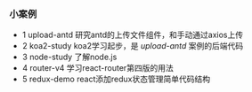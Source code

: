 ### 小案例 

- 1 upload-antd
研究antd的上传文件组件，和手动通过axios上传
- 2 koa2-study
koa2学习起步，是 *upload-antd* 案例的后端代码
- 3 node-study
了解node.js
- 4 router-v4
学习react-router第四版的用法
- 5 redux-demo
react添加redux状态管理简单代码结构